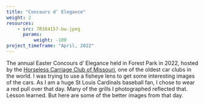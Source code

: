 ```yaml
---
title: "Concours d’ Elegance"
weight: 2
resources:
    - src: 7R304157-bw.jpeg
      params:
          weight: -100
project_timeframe: "April, 2022"
---
```


The annual Easter Concours d’ Elegance held in Forest Park in 2022, hosted by the [Horseless Carriage Club of Missouri](http://hccmo.com), one of the oldest car clubs in the world. I was trying to use a fisheye lens to get some interesting images of the cars. As I am a huge St Louis Cardinals baseball fan, I chose to wear a red pull over that day. Many of the grills I photographed reflected that. Lesson learned. But here are some of the better images from that day. 
